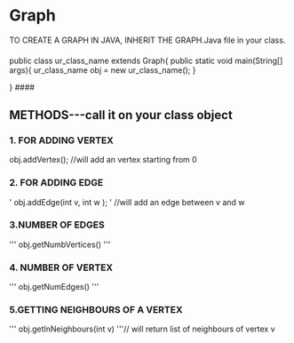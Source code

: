 # Graph
TO CREATE A GRAPH IN JAVA, INHERIT THE GRAPH.Java file in your class.
#### 
public class ur_class_name extends Graph{
    public static void main(String[] args){
       ur_class_name obj = new ur_class_name();
       }

} ####

## METHODS---call it on your class object ##
### 1. FOR ADDING VERTEX ###
 obj.addVertex(); //will add an vertex starting from 0

### 2. FOR ADDING EDGE ###
' obj.addEdge(int v, int w ); ' //will add an edge between v and w 

### 3.NUMBER OF EDGES ###
''' obj.getNumbVertices() '''

### 4. NUMBER OF VERTEX ###
''' obj.getNumEdges() '''

### 5.GETTING NEIGHBOURS OF A VERTEX ###
''' obj.getInNeighbours(int v)  '''// will return list of neighbours of vertex v
